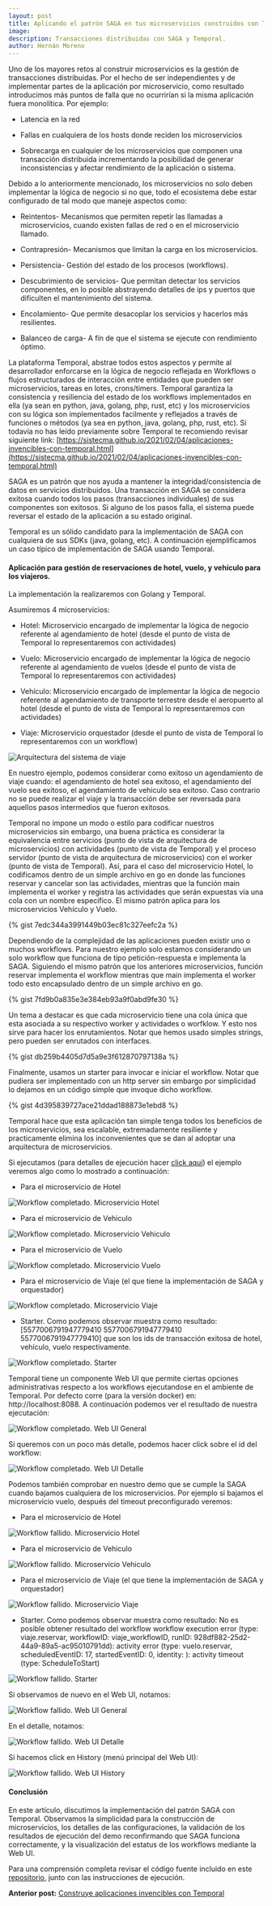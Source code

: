 ```yaml
---
layout: post
title: Aplicando el patrón SAGA en tus microservicios construidos con Temporal.
image: 
description: Transacciones distribuidas con SAGA y Temporal.
author: Hernán Moreno
---
```


Uno de los mayores retos al construir microservicios es la gestión de transacciones distribuidas. Por el hecho de ser independientes y de implementar partes de la aplicación por microservicio, como resultado introducimos más puntos de falla que no ocurrirían si la misma aplicación fuera monolítica. Por ejemplo: 

* Latencia en la red

* Fallas en cualquiera de los hosts donde reciden los microservicios

* Sobrecarga en cualquier de los microservicios que componen una transacción distribuida incrementando la posibilidad de generar inconsistencias y afectar rendimiento de la aplicación o sistema.

Debido a lo anteriormente mencionado, los microservicios no solo deben implementar la lógica de negocio si no que, todo el ecosistema debe estar configurado de tal modo que maneje aspectos como:

* Reintentos- Mecanismos que permiten repetir las llamadas a microservicios, cuando existen fallas de red o en el microservicio llamado.

* Contrapresión- Mecanismos que limitan la carga en los microservicios.

* Persistencia- Gestión del estado de los procesos (workflows).

* Descubrimiento de servicios- Que permitan detectar los servicios componentes, en lo posible abstrayendo detalles de ips y puertos que dificulten el mantenimiento del sistema.

* Encolamiento- Que permite desacoplar los servicios y hacerlos más resilientes.

* Balanceo de carga- A fín de que el sistema se ejecute con rendimiento óptimo.

La plataforma Temporal, abstrae todos estos aspectos y permite al desarrollador enforcarse en la lógica de negocio reflejada en Workflows o flujos estructurados de interacción entre entidades que pueden ser microservicios, tareas en lotes, crons/timers. Temporal garantiza la consistencia y resiliencia del estado de los workflows implementados en ella (ya sean en python, java, golang, php, rust, etc) y los microservicios con su lógica son implementados facilmente y reflejados a través de funciones o métodos (ya sea en python, java, golang, php, rust, etc). Si todavía no has leído previamente sobre Temporal te recomiendo revisar siguiente link: [https://sistecma.github.io/2021/02/04/aplicaciones-invencibles-con-temporal.html](https://sistecma.github.io/2021/02/04/aplicaciones-invencibles-con-temporal.html)

SAGA es un patrón que nos ayuda a mantener la integridad/consistencia de datos en servicios distribuidos. Una transacción en SAGA se considera exitosa cuando todos los pasos (transacciones individuales) de sus componentes son exitosos. Si alguno de los pasos falla, el sistema puede reversar el estado de la aplicación a su estado original. 

Temporal es un sólido candidato para la implementación de SAGA con cualquiera de sus SDKs (java, golang, etc). A continuación ejemplificamos un caso típico de implementación de SAGA usando Temporal.


#### Aplicación para gestión de reservaciones de hotel, vuelo, y vehículo para los viajeros.  

La implementación la realizaremos con Golang y Temporal. 

Asumiremos 4 microservicios: 

* Hotel: Microservicio encargado de implementar la lógica de negocio referente al agendamiento de hotel (desde el punto de vista de Temporal lo representaremos con actividades)

* Vuelo: Microservicio encargado de implementar la lógica de negocio referente al agendamiento de vuelos (desde el punto de vista de Temporal lo representaremos con actividades)

* Vehículo: Microservicio encargado de implementar la lógica de negocio referente al agendamiento de transporte terrestre desde el aeropuerto al hotel (desde el punto de vista de Temporal lo representaremos con actividades)

* Viaje: Microservicio orquestador (desde el punto de vista de Temporal lo representaremos con un workflow)

![Arquitectura del sistema de viaje](/assets/images/viaje.png)

En nuestro ejemplo, podemos considerar como exitoso un agendamiento de viaje cuando: el agendamiento de hotel sea exitoso, el agendamiento del vuelo sea exitoso, el agendamiento de vehiculo sea exitoso. Caso contrario no se puede realizar el viaje y la transacción debe ser reversada para aquellos pasos intermedios que fueron exitosos.  

Temporal no impone un modo o estilo para codificar nuestros microservicios sin embargo, una buena práctica es considerar la equivalencia entre servicios (punto de vista de arquitectura de microservicios) con actividades (punto de vista de Temporal) y el proceso servidor (punto de vista de arquitectura de microservicios) con el worker (punto de vista de Temporal). Así, para el caso del microservicio Hotel, lo codificamos dentro de un simple archivo en go en donde las funciones reservar y cancelar son las actividades, mientras que la función main implementa el worker y registra las actividades que serán expuestas vía una cola con un nombre específico. El mismo patrón aplica para los microservicios Vehículo y Vuelo.

{% gist 7edc344a3991449b03ec81c327eefc2a %}

Dependiendo de la complejidad de las aplicaciones pueden existir uno o muchos workflows. Para nuestro ejemplo solo estamos considerando un solo workflow que funciona de tipo petición-respuesta e implementa la SAGA. Siguiendo el mismo patrón que los anteriores microservicios, función reservar implementa el workflow mientras que main implementa el worker todo esto encapsulado dentro de un simple archivo en go.

{% gist 7fd9b0a835e3e384eb93a9f0abd9fe30 %}

Un tema a destacar es que cada microservicio tiene una cola única que esta asociada a su respectivo worker y actividades o worfklow. Y esto nos sirve para hacer los enrutamientos. Notar que hemos usado simples strings, pero pueden ser enrutados con interfaces.

{% gist db259b4405d7d5a9e3f612870797138a %}

Finalmente, usamos un starter para invocar e iniciar el workflow. Notar que pudiera ser implementado con un http server sin embargo por simplicidad lo dejamos en un código simple que invoque dicho workflow.

{% gist 4d395839727ace21ddad188873e1ebd8 %}

Temporal hace que esta aplicación tan simple tenga todos los beneficios de los microservicios, sea escalable, extremadamente resiliente y practicamente elimina los inconvenientes que se dan al adoptar una arquitectura de microservicios.

Si ejecutamos (para detalles de ejecución hacer [click aquí](https://github.com/sistecma/temporalio/blob/main/app/go/saga/README.md)) el ejemplo veremos algo como lo mostrado a continuación:

* Para el microservicio de Hotel

![Workflow completado. Microservicio Hotel](/assets/images/saga/ok/hotel.png)

* Para el microservicio de Vehiculo

![Workflow completado. Microservicio Vehiculo](/assets/images/saga/ok/vehiculo.png)

* Para el microservicio de Vuelo

![Workflow completado. Microservicio Vuelo](/assets/images/saga/ok/vuelo.png)

* Para el microservicio de Viaje (el que tiene la implementación de SAGA y orquestador)

![Workflow completado. Microservicio Viaje](/assets/images/saga/ok/viaje.png)

* Starter. Como podemos observar muestra como resultado: [5577006791947779410 5577006791947779410 5577006791947779410] que son los ids de transacción exitosa de hotel, vehículo, vuelo respectivamente.

![Workflow completado. Starter](/assets/images/saga/ok/starter.png)

Temporal tiene un componente Web UI que permite ciertas opciones administrativas respecto a los workflows ejecutandose en el ambiente de Temporal. Por defecto corre (para la versión docker) en: http://localhost:8088. A continuación podemos ver el resultado de nuestra ejecutación:

![Workflow completado. Web UI General](/assets/images/saga/ok/web-general.png)

Si queremos con un poco más detalle, podemos hacer click sobre el id del workflow:

![Workflow completado. Web UI Detalle](/assets/images/saga/ok/web-detalle.png)

Podemos también comprobar en nuestro demo que se cumple la SAGA cuando bajamos cualquiera de los microservicios. Por ejemplo si bajamos el microservicio vuelo, después del timeout preconfigurado veremos:

* Para el microservicio de Hotel

![Workflow fallido. Microservicio Hotel](/assets/images/saga/error/hotel.png)

* Para el microservicio de Vehiculo

![Workflow fallido. Microservicio Vehiculo](/assets/images/saga/error/vehiculo.png)

* Para el microservicio de Viaje (el que tiene la implementación de SAGA y orquestador)

![Workflow fallido. Microservicio Viaje](/assets/images/saga/error/viaje.png)

* Starter. Como podemos observar muestra como resultado: No es posible obtener resultado del workflow workflow execution error (type: viaje.reservar, workflowID: viaje_workflowID, runID: 928df882-25d2-44a9-89a5-ac95010791dd): activity error (type: vuelo.reservar, scheduledEventID: 17, startedEventID: 0, identity: ): activity timeout (type: ScheduleToStart)

![Workflow fallido. Starter](/assets/images/saga/error/starter.png)

Si observamos de nuevo en el Web UI, notamos:

![Workflow fallido. Web UI General](/assets/images/saga/error/web-general.png)

En el detalle, notamos:

![Workflow fallido. Web UI Detalle](/assets/images/saga/error/web-detalle.png)

Si hacemos click en History (menú principal del Web UI):

![Workflow fallido. Web UI History](/assets/images/saga/error/web-history.png)

#### Conclusión
En este artículo, discutimos la implementación del patrón SAGA con Temporal. Observamos la simplicidad para la construcción de microservicios, los detalles de las configuraciones, la validación de los resultados de ejecución del demo reconfirmando que SAGA funciona correctamente, y la visualización del estatus de los workflows mediante la Web UI.  

Para una comprensión completa revisar el código fuente incluido en este [repositorio](https://github.com/sistecma/temporalio/tree/main/app/go/saga), junto con las instrucciones de ejecución.       

**Anterior post:** [Construye aplicaciones invencibles con Temporal](https://sistecma.github.io/2021/02/04/aplicaciones-invencibles-con-temporal.html)


